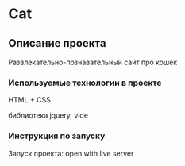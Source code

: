 # Cat


## Описание проекта

Развлекательно-познавательный сайт про кошек

### Используемые технологии в проекте


HTML + CSS  

библиотека jquery, vide

### Инструкция по запуску

Запуск проекта: open with live server
